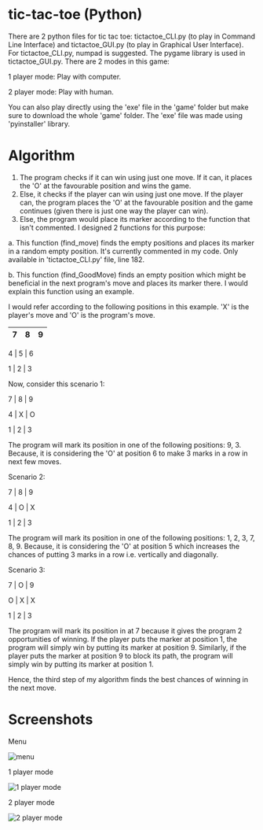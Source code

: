 # tic-tac-toe (Python)
There are 2 python files for tic tac toe:
tictactoe_CLI.py (to play in Command Line Interface) and tictactoe_GUI.py (to play in Graphical User Interface).
For tictactoe_CLI.py, numpad is suggested.
The pygame library is used in tictactoe_GUI.py.
There are 2 modes in this game:

1 player mode: Play with computer.

2 player mode: Play with human.

You can also play directly using the 'exe' file in the 'game' folder but make sure to download the whole 'game' folder. The 'exe' file was made using 'pyinstaller' library.

# Algorithm
1. The program checks if it can win using just one move. If it can, it places the 'O' at the favourable position and wins the game.
2. Else, it checks if the player can win using just one move. If the player can, the program places the 'O' at the favourable position and the game continues (given there is just one way the player can win).
3. Else, the program would place its marker according to the function that isn't commented. I designed 2 functions for this purpose:

  a. This function (find_move) finds the empty positions and places its marker in a random empty position. It's currently commented in my code. Only available in        'tictactoe_CLI.py' file, line 182.  

  b. This function (find_GoodMove) finds an empty position which might be beneficial in the next program's move and places its marker there. I would explain this function using an example.

  I would refer according to the following positions in this example. 'X' is the player's move and 'O' is the program's move.

  | 7 | 8 | 9 | 
  |---|---|---|
  
  4 | 5 | 6

  1 | 2 | 3


  Now, consider this scenario 1:

  7 | 8 | 9

  4 | X | O

  1 | 2 | 3

  The program will mark its position in one of the following positions: 9, 3. Because, it is considering the 'O' at position 6 to make 3 marks in a row in next few moves.


  Scenario 2:

  7 | 8 | 9

  4 | O | X

  1 | 2 | 3

  The program will mark its position in one of the following positions: 1, 2, 3, 7, 8, 9. Because, it is considering the 'O' at position 5 which increases the chances of putting   3 marks in a row i.e. vertically and diagonally.


  Scenario 3:

  7 | O | 9

  O | X | X

  1 | 2 | 3

  The program will mark its position in at 7 because it gives the program 2 opportunities of winning. If the player puts the marker at position 1, the program will simply win by   putting its marker at position 9. Similarly, if the player puts the marker at position 9 to block its path, the program will simply win by putting its marker at position 1.

  Hence, the third step of my algorithm finds the best chances of winning in the next move.
  
# Screenshots

Menu

![menu](https://user-images.githubusercontent.com/67970877/148639693-ab99d413-aa6b-4369-a1e9-25fcfb952b89.PNG)

1 player mode

![1 player mode](https://user-images.githubusercontent.com/67970877/148639698-830ae3d9-eed1-4407-a52c-e0d2d51bac60.PNG)

2 player mode

![2 player mode](https://user-images.githubusercontent.com/67970877/148639701-593cd3c4-923e-46f5-9b48-deac7e6f0791.PNG)
